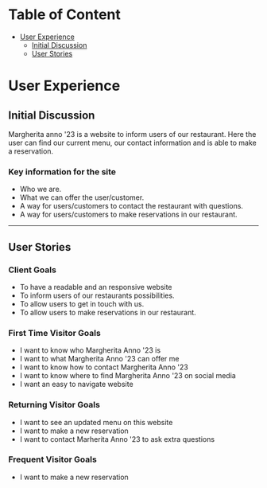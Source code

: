 
# Table of Content
- [User Experience](#user-experience)
  * [Initial Discussion](#initial-discussion)
  * [User Stories](#user-stories)
# User Experience

## Initial Discussion
Margherita anno '23 is a website to inform users of our restaurant. 
Here the user can find our current menu, our contact information and is able to make a reservation.


### Key information for the site
* Who we are.
* What we can offer the user/customer.
* A way for users/customers to contact the restaurant with questions.
* A way for users/customers to make reservations in our restaurant.
---
## User Stories

### Client Goals
* To have a readable and an responsive website 
* To inform users of our restaurants possibilities.
* To allow users to get in touch with us.
* To allow users to make reservations in our restaurant.

### First Time Visitor Goals
* I want to know who Margherita Anno '23 is
* I want to what Margherita Anno '23 can offer me
* I want to know how to contact Margherita Anno '23
* I want to know where to find Margherita Anno '23 on social media
* I want an easy to navigate website

### Returning Visitor Goals
* I want to see an updated menu on this website
* I want to make a new reservation
* I want to contact Marherita Anno '23 to ask extra questions

### Frequent Visitor Goals
* I want to make a new reservation